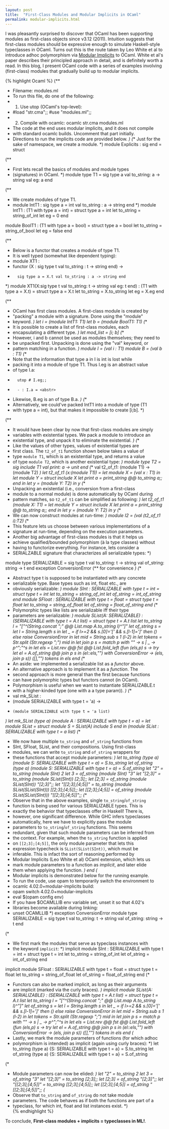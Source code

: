 ```yaml
---
layout: post
title:  "First-Class Modules and Modular Implicits in OCaml"
permalink: modular-implicits.html
---
```


I was pleasantly surprised to discover that OCaml has been supporting
modules as first-class objects since v3.12 (2011). Intuition suggests
that first-class modules should be expressive enough to simulate
Haskell-style typeclasses in OCaml. Turns out this is the route taken
by Leo White et al to introduce adhoc polymorphism via [Modular
Implicits](https://arxiv.org/abs/1512.01895) to OCaml. White et al's
paper describes their principled approach in detail, and is definitely
worth a read. In this blog, I present OCaml code with a series of
examples involving (first-class) modules that gradually build up to
modular implicits.


{% highlight Ocaml %}
(** 
 * Filename: modules.ml
 * To run this file, do one of the following:
 * 1. Use utop (OCaml's top-level): 
 *   #load "str.cma";; #use "modules.ml";; 
 * 2. Compile with ocamlc: ocamlc str.cma modules.ml
 * The code at the end uses modular implicits, and it does not compile
 * with standard ocamlc builds. Uncomment that part initially.
 * Directions to run the implicits code are provided below.
 *)
(** Just for the sake of namespace, we create a module. *)
module Explicits : sig end = struct

  (**
   * First lets recall the basics of modules and module types
   * (signatures) in OCaml.
   *)
  module type T1 = sig
    type a 
    val to_string: a -> string
    val eg: a
  end

  (**
   * We create modules of type T1.
   * module IntT1 : sig type a = int val to_string : a -> string end
   *)
  module IntT1 : (T1 with type a = int) = struct
    type a = int
    let to_string = string_of_int
    let eg = 0
  end

  module BoolT1 : (T1 with type a = bool) = struct
    type a = bool
    let to_string = string_of_bool
    let eg = false
  end 

  (**
   * Below is a functor that creates a module of type T1.
   * It is well typed (somewhat like dependent typing):
   * module XT1 :
   *   functor (X : sig type t val to_string : t -> string end) ->
   *       sig type a = X.t val to_string : a -> string end
   *)
  module XT1(X:sig 
                type t 
                val to_string: t -> string
                val eg: t
            end) : (T1 with type a = X.t) = struct
    type a = X.t
    let to_string = X.to_string 
    let eg = X.eg
  end

  (**
   * OCaml has first class modules. A first-class module is created by
   * "packing" a module with a signature. Done using the "module"
   * keyword.
   *)
  let i = (module IntT1: T1)
  let b = (module BoolT1: T1)
  (**
   * It is possible to create a list of first-class modules, each
   * encapsulating a different type.
   *)
  let mod_list = [i; b]
  (**
   * However, i and b cannot be used as modules themselves; they need to
   * be unpacked first. Unpacking is done using the "val" keyword, or
   * pattern matching in a function.
   *)
  module I = (val i : T1)
  module B = (val b : T1)
  (**
   * Note that the information that type a in I is int is lost while
   * packing it into a module of type T1. Thus I.eg is an abstract value
   * of type I.a:
   *       utop # I.eg;;
   *       - : I.a = <abstr>
   * Likewise, B.eg is an <abstr> of type B.a.
   *)
  (**
   * Alternatively, we could've packed IntT1 into a module of type (T1
   * with type a = int), but that makes it impossible to create [i;b].
   *)

  (**
   * It would have been clear by now that first-class modules are simply
   * variables with existential types. We pack a module to introduce an
   * existential type, and unpack it to eliminate the existential.
   *)
  (**
   * Like the values of other types, values of existential types are
   * first class. The `t2_of_t1` function shown below takes a value of
   * type `module T1`, which is an existential type, and returns a value
   * of type `module T2`, which is another existential type:
   *)
  module type T2 = sig
    include T1
    val print: a -> unit
  end
  (** val t2_of_t1: (module T1) -> (module T2) *)
  let t2_of_t1 (x:(module T1)) = 
    let module X = (val x : T1) in
    let module Y = struct 
                    include X
                    let print a = print_string @@ to_string a;;
                   end in
    let y = (module Y: T2) in
      y
  (**
   * Unpacking an existential (i.e., conversion from a first-class
   * module to a normal module) is done automatically by OCaml during
   * pattern matches, so `t2_of_t1` can be simplified as following:
   *)
  let t2_of_t1 (module X: T1) = 
    let module Y = struct 
                    include X
                    let print a = print_string @@ to_string a;;
                   end in
    let y = (module Y: T2) in
      y
  (**
   * We can now construct modules at run-time:
   *)
  module I2 = (val (t2_of_t1 i):T2)
  (**
   * This feature lets us choose between various implementations of a
   * signature at run-time, depending on the execution parameters. 
   * Another big advantage of first-class modules is that it helps us
   * achieve qualified/bounded polymorphism (à la type classes) without
   * having to functorize everything. For instance, lets consider a
   * SERIALZABLE signature that characterizes all serializable types:
   *)

  module type SERIALIZABLE = sig
    type t
    val to_string: t -> string
    val of_string: string -> t
  end
  exception ConversionError (** for convenience *)
  (**
   * Abstract type t is supposed to be instantiated with any concrete
   * serializable type. Base types such as int, float etc., are
   * obviously serializable:
   *)
  module SInt : SERIALIZABLE with type t = int = struct
    type t = int
    let to_string = string_of_int
    let of_string = int_of_string
  end
  module SFloat : SERIALIZABLE with type t = float = struct
    type t = float
    let to_string = string_of_float
    let of_string = float_of_string
  end
  (**
   * Polymorphic types like lists are serializable iff their type
   * parameters are serializable:
   *)
  module SList(A: SERIALIZABLE) 
    : (SERIALIZABLE with type t = A.t list) = struct
    type t = A.t list
    let to_string l = "["^(String.concat ";" @@ 
                           List.map A.to_string l)^"]"
    let of_string s = 
      let l = String.length s in
      let _ = if l>=2 && s.[0]='[' && s.[l-1]=']' then ()
              else raise ConversionError in
      let mid = String.sub s 1 (l-2) in
      let tokens = Str.split (Str.regexp ";") mid in
      let join p s = match p with "" -> s | _ -> p^";"^s in
      let els = List.rev @@ fst @@ List.fold_left 
                  (fun (els,p) s  -> 
                    try
                      let el = A.of_string @@ join p s in
                        (el::els,"")
                    with ConversionError -> (els, join p s)) 
                  ([],"") tokens in
        els
  end
  (**
   * An aside: we implemented a serializable list as a *functor* above.
   * An alternative approach is to implement it as a *function*. The
   * second approach is more general than the first because functions
   * can have polymorphic types but functors cannot (in OCaml).
   * Polymorphism is useful when we want to instantiate SERIALIZABLE.t
   * with a higher-kinded type (one with a a type param)).
   *)
  (**
   * val mk_SList :
   *   (module SERIALIZABLE with type t = 'a) ->
   *     (module SERIALIZABLE with type t = 'a list)
   *)
  let mk_SList (type a)
               (module A : SERIALIZABLE with type t = a) =
    let module SList = struct
          module S = SList(A)
          include S
        end in
      (module SList : SERIALIZABLE with type t = a list)
  (**
   * We now have multiple `to_string` and `of_string` functions from
   * SInt, SFloat, SList, and their compositions. Using first-class
   * modules, we can write `to_string` and `of_string` wrappers for
   * these functions that accept module parameters:
   *)
  let to_string (type a)
                (module S: SERIALIZABLE with type t = a) = S.to_string
  let of_string (type a)
                (module S: SERIALIZABLE with type t = a) = S.of_string
  let "2" = to_string (module SInt) 2
  let 3 = of_string (module SInt) "3"
  let "[2;3]" = to_string (module SList(SInt)) [2;3];;
  let [2;3] = of_string (module SList(SInt)) "[2;3]";;
  let "[[2;3];[4;5]]" = to_string (module SList(SList(SInt))) [[2;3];[4;5]];;
  let [[2;3];[4;5]] = of_string (module SList(SList(SInt))) "[[2;3];[4;5]]";;
  (**
   * Observe that in the above examples, single `to_string`/`of_string`
   * function is being used for various SERIALIZABLE types. This is
   * exactly the behavior that typeclasses offer in Haskell! There is,
   * however, one significant difference. While GHC infers typeclasses
   * automatically, here we have to explicitly pass the module
   * parameters to `to_string`/`of_string` functions. This seems
   * redundant, given that such module parameters can be inferred from
   * the context. For example, when the `to_string` function is applied
   * on `[[2;3];[4;5]]`, the only module parameter that lets this
   * expression typecheck is `SList(SList(SInt))`, which must be
   * inferable. This is infact the sort of reasoning performed by
   * Modular Implicits (Leo White et al) OCaml extension, which lets us
   * mark module parameters to a function as *implicit*, and later elide
   * them when applying the function.
   *)
end
(*
 * Modular implicits is demonstrated below for the running example.
 * To run the code, use opam to temporarily switch the environment to
 * ocamlc 4.02.0+modular-implicits build:
 *    opam switch 4.02.0+modular-implicits
 *    eval $(opam config env)
 * If you have $OCAMLLIB env variable set, unset it so that 4.02's
 * libraries become available during linking:
 *    unset OCAMLLIB
 *)
exception ConversionError
module type SERIALIZABLE = sig
  type t
  val to_string: t -> string
  val of_string: string -> t
end

(*
 * We first mark the modules that serve as typeclass instances with
 * the keyword `implicit`:
 *)
implicit module SInt : SERIALIZABLE with type t = int = struct
  type t = int
  let to_string = string_of_int
  let of_string = int_of_string
end

implicit module SFloat : SERIALIZABLE with type t = float = struct
  type t = float
  let to_string = string_of_float
  let of_string = float_of_string
end
(*
 * Functors can also be marked implicit, as long as their arguments
 * are implicit (marked via the curly braces).
 *)
implicit module SList{A: SERIALIZABLE} 
  : (SERIALIZABLE with type t = A.t list) = struct
  type t = A.t list
  let to_string l = "["^(String.concat ";" @@ 
                         List.map A.to_string l)^"]"
  let of_string s = 
    let l = String.length s in
    let _ = if l>=2 && s.[0]='[' && s.[l-1]=']' then ()
            else raise ConversionError in
    let mid = String.sub s 1 (l-2) in
    let tokens = Str.split (Str.regexp ";") mid in
    let join p s = match p with "" -> s | _ -> p^";"^s in
    let els = List.rev @@ fst @@ List.fold_left 
                (fun (els,p) s  -> 
                  try
                    let el = A.of_string @@ join p s in
                      (el::els,"")
                  with ConversionError -> (els, join p s)) 
                ([],"") tokens in
      els
end
(*
 * Lastly, we mark the module parameters of functions (for which adhoc
 * polymorphism is intended) as implicit (again using curly braces):
 *)
let to_string (type a)
              {S: SERIALIZABLE with type t = a} = S.to_string
let of_string (type a)
              {S: SERIALIZABLE with type t = a} = S.of_string

(*
 * Module parameters can now be elided:
 *)
let "2" = to_string 2
let 3 = of_string "3"
let "[2;3]" = to_string [2;3];;
let [2;3] = of_string "[2;3]";;
let "[[2;3];[4;5]]" = to_string [[2;3];[4;5]];;
let [[2;3];[4;5]] = of_string "[[2;3];[4;5]]";;
(*
 * Observe that `to_string` and `of_string` do not take module
 * parameters. The code behaves as if both the functions are part of a
 * typeclass, for which int, float and list instances exist.
 *)  
{% endhighlight %}

To conclude, **First-class modules + implicits = typeclasses in ML!**.
